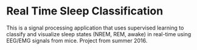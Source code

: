 # Real Time Sleep Classification

This is a signal processing application that uses supervised learning to classify and visualize sleep states (NREM, REM, awake) in real-time using EEG/EMG signals from mice. Project from summer 2016. 
